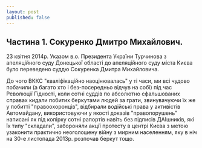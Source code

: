 ```yaml
---
layout: post
published: false
---
```

## Частина 1. Сокуренко Дмитро Михайлович.

23 квітня 2014р. Указом в.о. Президента України Турчинова з апеляційного суду Донецької області до апеляційного суду міста Києва було переведено суддю Сокуренка Дмитра Михайловича.

До чого ВККС "кваліфікаційно наоцінювалась" у ті часи, ми всі чудово побачили (а багато хто і без-посередньо відчув на собі) під час Революції Гідності, коли сотні суддів по абсолютно сфальшованих справах кидали побитих беркутами людей за грати, звинувачуючи їх же у побитті "правоохоронців", відбирали водійські права у активістів Автомайдану, використовуючи у якості доказів "правопорушень" написані як під копірку сотні рапортів навіть без підписів ДАІшників, які їх типу "складали", забороняли акції протесту в центрі Києва з метою узаконити практично неоголошену війну з мирним населенням, яку в  ніч на 30-е листопада 2013р. розпочав беркут тощо.
